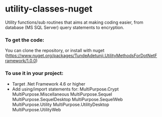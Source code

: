 # utility-classes-nuget

Utility functions/sub routines that aims at making coding easier, from database (MS SQL Server) query statements to encryption.


### To get the code:
You can clone the repository, or install with nuget (<https://www.nuget.org/packages/TundeAdetunji.UtilityMethodsForDotNetFramework/1.0.0>)


### To use it in your project:
* Target .Net Framework 4.6 or higher
* Add using/import statements for:
  MultiPurpose.Crypt
  MultiPurpose.Miscellaneous
  MultiPurpose.Sequel
  MultiPurpose.SequelDesktop
  MultiPurpose.SequelWeb
  MultiPurpose.Utility
  MultiPurpose.UtilityDesktop
  MultiPurpose.UtilityWeb
